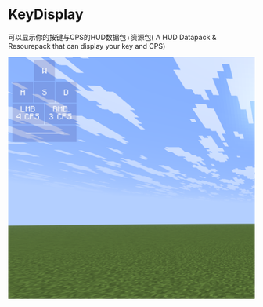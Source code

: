 # KeyDisplay
可以显示你的按键与CPS的HUD数据包+资源包( A HUD Datapack &amp; Resourepack that can display your key and CPS)

![展示](/image/展示.png)
